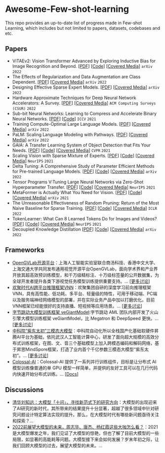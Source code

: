 # Awesome-Few-shot-learning

This repo provides an up-to-date list of progress made in Few-shot Learning, which includes but not limited to papers, datasets, codebases and etc. 

## Papers

 - ViTAEv2: Vision Transformer Advanced by Exploring Inductive Bias for Image Recognition and Beyond. [[PDF](https://arxiv.org/pdf/2202.10108.pdf)] [[Code](https://github.com/Annbless/ViTAE)] [[Covered Media](https://mp.weixin.qq.com/s/hQVv0UTT1C6M0r3HHQx1HQ)] `arXiv` `2022`
 - The Effects of Regularization and Data Augmentation are Class Dependent. [[PDF](https://arxiv.org/pdf/2204.03632.pdf)] [[Covered Media](https://www.datalearner.com/blog/1051649688738359)] `arXiv` `2022`
 - Designing Effective Sparse Expert Models. [[PDF](https://arxiv.org/pdf/2202.08906.pdf)] [[Covered Media](https://www.toutiao.com/article/7073025419217338894
)] `arXiv` `2022`
 - Hardware Approximate Techniques for Deep Neural Network Accelerators: A Survey. [[PDF](https://arxiv.org/pdf/2203.08737v1.pdf)] [[Covered Media](https://www.toutiao.com/article/7076617388380193292)] `ACM Computing Surveys (CSUR)` `2022`
 - Sub-bit Neural Networks: Learning to Compress and Accelerate Binary Neural Networks. [[PDF](https://openaccess.thecvf.com/content/ICCV2021/papers/Wang_Sub-Bit_Neural_Networks_Learning_To_Compress_and_Accelerate_Binary_Neural_ICCV_2021_paper.pdf)] [[Code](https://github.com/yikaiw/SNN)] `ICCV` `2021`
 - Training Compute-Optimal Large Language Models. [[PDF](https://arxiv.org/pdf/2203.15556.pdf)] [[Covered Media](https://www.lesswrong.com/posts/midXmMb2Xg37F2Kgn/new-scaling-laws-for-large-language-models)] `arXiv` `2022` 
 - PaLM: Scaling Language Modeling with Pathways. [[PDF](https://www.datalearner.com/resources/papers/PaLM-paper.pdf)] [[Covered Media](https://www.sohu.com/a/535823925_629135)] `arXiv` `2022`
 - GAIA: A Transfer Learning System of Object Detection that Fits Your Needs. [[PDF](https://arxiv.org/pdf/2106.11346.pdf)] [[Code](https://github.com/GAIA-vision
)] [[Covered Media](https://mp.weixin.qq.com/s/hz-e5aE2o3SU3btGZjVAyw)] `CVPR` `2021`
 - Scaling Vision with Sparse Mixture of Experts. [[PDF](https://arxiv.org/pdf/2106.05974.pdf)] [[Code](https://github.com/google-research/vmoe)] [[Covered Media](https://mp.weixin.qq.com/s/_EAmHwqNYQmoM4AS-Lqmxg)] `NeurIPS` `2021`
 - Delta Tuning: A Comprehensive Study of Parameter Efficient Methods for Pre-trained Language Models. [[PDF](https://arxiv.org/pdf/2203.06904.pdf)] [[Code](https://github.com/thunlp/OpenDelta)] [[Covered Media](https://mp.weixin.qq.com/s/1F24Px2d86LZ9MIdP-m_sA)] `arXiv` `2022`
 - Tensor Programs V:Tuning Large Neural Networks via Zero-Shot Hyperparameter Transfer. [[PDF](https://arxiv.org/pdf/2203.03466v1.pdf)] [[Code](https://github.com/microsoft/mup)] [[Covered Media](https://mp.weixin.qq.com/s/CyR_0vynOOzS8v6NeYSptg)] `NeurIPS` `2021`
 - MetaFormer is Actually What You Need for Vision. [[PDF](https://arxiv.org/pdf/2111.11418.pdf)] [[Code](https://github.com/sail-sg/poolformer)] [[Covered Media](https://zhuanlan.zhihu.com/p/437210116)] `arXiv` `2021`
 - The Unreasonable Effectiveness of Random Pruning: Return of the Most Naive Baseline for Sparse Training. [[PDF](https://openreview.net/forum?id=VBZJ_3tz-t)] [[Code](https://github.com/VITA-Group/Random_Pruning)] [[Covered Media](https://www.toutiao.com/article/7085150891724259871)] `ICLR` `2022`
 - TokenLearner: What Can 8 Learned Tokens Do for Images and Videos? [[PDF](https://arxiv.org/pdf/2106.11297.pdf)] [[Code](https://github.com/google-research/scenic/tree/main/scenic/projects/token_learner)] [[Covered Media](https://www.toutiao.com/article/7041005282473869837)] `NeurIPS` `2021`
 - Decoupled Knowledge Distillation [[PDF](https://arxiv.org/pdf/2203.08679.pdf)] [[Code](https://github.com/megvii-research/mdistiller)] [[Covered Media](https://www.toutiao.com/article/7086633860603200037)] `arXiv` `2022`


## Frameworks

 - [OpenGVLab开源平台](https://opengvlab.shlab.org.cn/)：上海人工智能实验室联合商汤科技、香港中文大学、上海交通大学共同发布通用视觉开源平台OpenGVLab，面向学术界和产业界开放其超高效预训练模型，和千万级精标注、十万级标签量的公开数据集，为全球开发者提升各类下游视觉任务模型训练提供重要支持。... [[更多讨论](https://www.toutiao.com/article/7068489165679591949)]
 - [欢聚时代AI跨平台推理框架VNN](https://github.com/joyycom/VNN)：欢聚集团自研的深度学习前向推理框架VNN，具有高性能、低功耗、多平台、轻量级的特性，可用于移动端、PC端以及服务端神经网络模型的部署，并在实际业务产品中加以打磨优化。目前VNN框架已经能很好的支持直播、短视频等应用场景。... [[更多讨论](https://www.toutiao.com/article/7042648326642090535)]
 - [字节跳动大模型训练框架 veGiantModel](https://github.com/volcengine/veGiantModel):字节跳动 AML 团队内部开发了火山引擎大模型训练框架 veGiantModel，比 Megatron 和 DeepSpeed 更快。... [[更多讨论](https://mp.weixin.qq.com/s/N6jZYh8YLGzjo-gCqtz6XQ)]
 - [中科院“紫东太初”三模态大模型](https://gitee.com/zidongtaichu/multi-modal-models)：中科院自动化所以全栈国产化基础软硬件昇腾AI平台为基础，依托武汉人工智能计算中心，研发了面向超大规模的高效分布式训练框架，在图、文、音三个基础模型上加入跨模态编码和解码网络，基于昇思MindSpore框架，打造了业内首个千亿参数三模态大模型“紫东太初”。... [[更多讨论](http://ia.cas.cn/xwzx/kydt/202109/t20210927_6215538.html)]
 - [Colossal-AI](https://github.com/hpcaitech/ColossalAI)：Colossal-AI 提供了一系列并行训练组件，目标是让分布式 AI 模型训练像普通的单 GPU 模型一样简单，并提供的友好工具可以在几行代码内快速开始分布式训练。... [[Docs](https://colossalai.org/zh-Hans/docs/concepts/colossalai_overview/)]

## Discussions

 - [清华刘知远：大模型「十问」，寻找新范式下的研究方向](https://www.toutiao.com/article/7083376984138596877)：大模型的出现迎来了AI研究的新时代，其所带来的结果提升十分显著，超越了很多领域中针对研究问题设计特定算法实现的提升。那么，在大模型时代有哪些新问题亟待关注和探索？...
 - [2022前展望大模型的未来，周志华、唐杰、杨红霞这些大咖怎么看？](https://mp.weixin.qq.com/s/RqkQzeR5BOVpU7tj_zUgqQ)：2021 是大模型爆发之年，我们见证了大模型的惊艳，但也了解了目前大模型的一些局限，如显著的高能耗等问题。大模型接下来会如何发展？岁末年初之际，让我们回顾大模型的过去，展望大模型的未来。...
